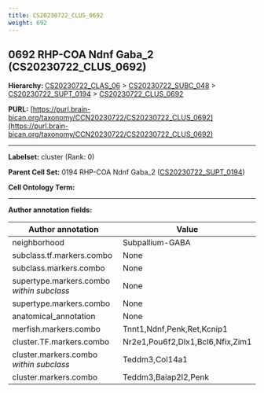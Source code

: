 ```yaml
---
title: CS20230722_CLUS_0692
weight: 692
---
```

## 0692 RHP-COA Ndnf Gaba_2 (CS20230722_CLUS_0692)
<b>Hierarchy: </b>
[CS20230722_CLAS_06](../CS20230722_CLAS_06) >
[CS20230722_SUBC_048](../CS20230722_SUBC_048) >
[CS20230722_SUPT_0194](../CS20230722_SUPT_0194) >
[CS20230722_CLUS_0692](../CS20230722_CLUS_0692)

**PURL:** [https://purl.brain-bican.org/taxonomy/CCN20230722/CS20230722_CLUS_0692](https://purl.brain-bican.org/taxonomy/CCN20230722/CS20230722_CLUS_0692)

---


**Labelset:** cluster (Rank: 0)

**Parent Cell Set:** 0194 RHP-COA Ndnf Gaba_2 ([CS20230722_SUPT_0194](../CS20230722_SUPT_0194))



**Cell Ontology Term:** 

[MARKER GENES.]: #


---

[TRANSFERRED ANNOTATIONS.]: #


[AUTHOR ANNOTATION FIELDS.]: #


**Author annotation fields:**

| Author annotation | Value |
|-------------------|-------|
|neighborhood|Subpallium-GABA|
|subclass.tf.markers.combo|None|
|subclass.markers.combo|None|
|supertype.markers.combo _within subclass_|None|
|supertype.markers.combo|None|
|anatomical_annotation|None|
|merfish.markers.combo|Tnnt1,Ndnf,Penk,Ret,Kcnip1|
|cluster.TF.markers.combo|Nr2e1,Pou6f2,Dlx1,Bcl6,Nfix,Zim1|
|cluster.markers.combo _within subclass_|Teddm3,Col14a1|
|cluster.markers.combo|Teddm3,Baiap2l2,Penk|
